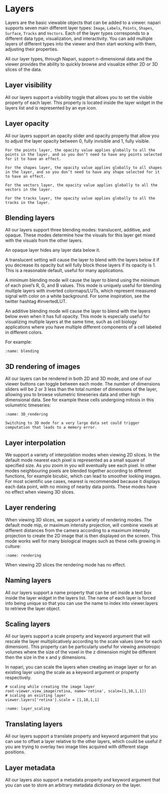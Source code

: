# Layers
Layers are the basic viewable objects that can be added to a viewer. napari supports seven main different layer types: `Image`, `Labels`, `Points`, `Shapes`, `Surface`, `Tracks` and `Vectors`. Each of the layer types corresponds to a different data type, visualization, and interactivity. You can add multiple layers of different types into the viewer and then start working with them, adjusting their properties.

All our layer types, through Napari, support n-dimensional data and the viewer provides the ability to quickly browse and visualize either 2D or 3D slices of the data.

## Layer visibility
All our layers support a visibility toggle that allows you to set the visible property of each layer. This property is located inside the layer widget in the layers list and is represented by an eye icon.

## Layer opacity
All our layers support an opacity slider and opacity property that allow you to adjust the layer opacity between 0, fully invisible and 1, fully visible.

```{NOTE}
For the points layer, the opacity value applies globally to all the points in the layer, and so you don’t need to have any points selected for it to have an effect.

For the shapes layer, the opacity value applies globally to all shapes in the layer, and so you don’t need to have any shape selected for it to have an effect.

For the vectors layer, the opacity value applies globally to all the vectors in the layer.

For the tracks layer, the opacity value applies globally to all the tracks in the layer.
```

## Blending layers
All our layers support three blending modes: translucent, additive, and opaque. These modes determine how the visuals for this layer get mixed with the visuals from the other layers.

An opaque layer hides any layer data below it.

A translucent setting will cause the layer to blend with the layers below it if you decrease its opacity but will fully block those layers if its opacity is 1. This is a reasonable default, useful for many applications.

A minimum blending mode will cause the layer to blend using the minimum of each pixel’s R, G, and B values. This mode is uniquely useful for blending multiple layers with inverted colormaps/LUTs, which represent measured signal with color on a white background. For some inspiration, see the twitter hashtag #invertedLUT.

An additive blending mode will cause the layer to blend with the layers below even when it has full opacity. This mode is especially useful for visualizing multiple layers at the same time, such as cell biology applications where you have multiple different components of a cell labeled in different colors.

For example:
```{image} ../images/blending.png
:name: blending
```

## 3D rendering of images
All our layers can be rendered in both 2D and 3D mode, and one of our viewer buttons can toggle between each mode. The number of dimensions sliders will be 2 or 3 less than the total number of dimensions of the layer, allowing you to browse volumetric timeseries data and other high dimensional data. See for example these cells undergoing mitosis in this volumetric timeseries:
```{image} ../images/3D_rendering.gif
:name: 3D_rendering
```
```{NOTE}
Switching to 3D mode for a very large data set could trigger computation that leads to a memory error.
```

## Layer interpolation
We support a variety of interpolation modes when viewing 2D slices. In the default mode nearest each pixel is represented as a small square of specified size. As you zoom in you will eventually see each pixel. In other modes neighbouring pixels are blended together according to different functions, for example bicubic, which can lead to smoother looking images. For most scientific use cases, nearest is recommended because it displays each data point, with no mixing of nearby data points. These modes have no effect when viewing 3D slices.

## Layer rendering
When viewing 3D slices, we support a variety of rendering modes. The default mode mip, or maximum intensity projection, will combine voxels at different distances from the camera according to a maximum intensity projection to create the 2D image that is then displayed on the screen. This mode works well for many biological images such as these cells growing in culture:
```{image} ../images/rendering.png
:name: rendering
```
When viewing 2D slices the rendering mode has no effect.

## Naming layers
All our layers support a name property that can be set inside a text box inside the layer widget in the layers list. The name of each layer is forced into being unique so that you can use the name to index into viewer.layers to retrieve the layer object.

## Scaling layers
All our layers support a scale property and keyword argument that will rescale the layer multiplicatively according to the scale values (one for each dimension). This property can be particularly useful for viewing anisotropic volumes where the size of the voxel in the z dimension might be different then the size in the x and y dimensions.

In napari, you can scale the layers when creating an image layer or for an existing layer using the scale as a keyword argument or property respectively.
```
# scaling while creating the image layer
root-viewer.view_image(retina, name='retina', scale=[1,10,1,1])
# scaling an existing layer
viewer.layers['retina'].scale = [1,10,1,1]
```
```{image} ../images/layer_scaling.gif
:name: layer_scaling
```

## Translating layers
All our layers support a translate property and keyword argument that you can use to offset a layer relative to the other layers, which could be useful if you are trying to overlay two image tiles acquired with different stage positions.

## Layer metadata
All our layers also support a metadata property and keyword argument that you can use to store an arbitrary metadata dictionary on the layer.